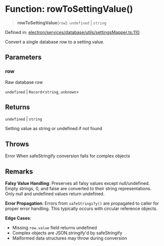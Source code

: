# Function: rowToSettingValue()

> **rowToSettingValue**(`row`): `undefined` \| `string`

Defined in: [electron/services/database/utils/settingsMapper.ts:110](https://github.com/Nick2bad4u/Uptime-Watcher/blob/2a45eeb1723f8f7089001af2c92aa07d82dfe7e4/electron/services/database/utils/settingsMapper.ts#L110)

Convert a single database row to a setting value.

## Parameters

### row

Raw database row

`undefined` | `Record`\<`string`, `unknown`\>

## Returns

`undefined` \| `string`

Setting value as string or undefined if not found

## Throws

Error When safeStringify conversion fails for complex objects

## Remarks

**Falsy Value Handling**: Preserves all falsy values except null/undefined.
Empty strings, 0, and false are converted to their string representations.
Only null and undefined values return undefined.

**Error Propagation**: Errors from `safeStringify()` are propagated to caller
for proper error handling. This typically occurs with circular reference objects.

**Edge Cases**:
- Missing `row.value` field returns undefined
- Complex objects are JSON.stringify'd by safeStringify
- Malformed data structures may throw during conversion
